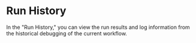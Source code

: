 # Run History

In the "Run History," you can view the run results and log information from the historical debugging of the current workflow.

<figure><img src="https://assets-docs.dify.ai/dify-enterprise-mintlify/en/guides/workflow/debug-and-preview/e6b7b1b00b43109d42cc265ed77ab58f.png" alt=""><figcaption></figcaption></figure>
